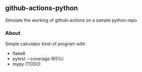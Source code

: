## github-actions-python
Simulate the working of github-actions on a sample python repo

### About
Simple calculator kind-of program with
- flake8
- pytest --coverage (65%)
- mypy (TODO)
